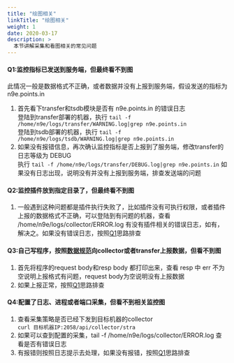 ```yaml
---
title: "绘图相关"
linkTitle: "绘图相关"
weight: 1
date: 2020-03-17
description: >
  本节讲解采集和看图相关的常见问题
---
```


#### Q1:监控指标已发送到服务端，但最终看不到图

此情况一般是数据格式不正确，或者数据并没有上报到服务端，假设发送的指标为 n9e.points.in
1. 首先看下transfer和tsdb模块是否有 n9e.points.in 的错误日志   
登陆到transfer部署的机器，执行 `tail -f /home/n9e/logs/transfer/WARNING.log|grep n9e.points.in`   
登陆到tsdb部署的机器，执行 `tail -f /home/n9e/logs/tsdb/WARNING.log|grep n9e.points.in`
2. 如果没有报错信息，再次确认监控指标是否上报到了服务端，修改transfer的日志等级为 DEBUG   
执行 `tail -f /home/n9e/logs/transfer/DEBUG.log|grep n9e.points.in` 如果没有日志出现，说明没有并没有上报到服务端，排查发送端的问题

#### Q2:监控插件放到指定目录了，但最终看不到图

1. 一般遇到这种问题都是插件执行失败了，比如插件没有可执行权限，或者插件上报的数据格式不正确，可以登陆到有问题的机器，查看 /home/n9e/logs/collector/ERROR.log 有没有插件相关的错误日志，如有，解决之。如果没有错误日志，按照[Q1](#q1监控指标已发送到服务端但最终看不到图)思路排查

#### Q3:自己写程序，按照[数据规范](../usage/metric/)向collector或者transfer上报数据，但看不到图

1. 首先将程序的request body和resp body 都打印出来，查看 resp 中 err 不为空说明上报格式有问题，request body为空说明没有上报数据
2. 如果上报正常，按照[Q1](#q1监控指标已发送到服务端但最终看不到图)思路排查

#### Q4:配置了日志、进程或者端口采集，但看不到相关监控图

1. 查看采集策略是否已经下发到目标机器的collector       
`curl 目标机器IP:2058/api/collector/stra`
2. 如果可以查到配置的采集，tail -f /home/n9e/logs/collector/ERROR.log 查看是否有错误日志
3. 有报错则按照日志提示去处理，如果没有报错，按照[Q1](#q1监控指标已发送到服务端但最终看不到图)思路排查
